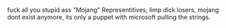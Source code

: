 fuck all you stupid ass "Mojang" Representitives, limp dick losers, mojang dont exist anymore, its only a puppet with microsoft pulling the strings.
